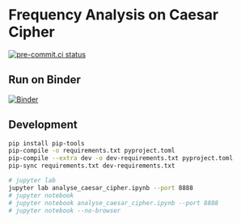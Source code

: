 # Frequency Analysis on Caesar Cipher

[![pre-commit.ci status](https://results.pre-commit.ci/badge/github/bitnik/analyse-caesar-cipher/main.svg)](https://results.pre-commit.ci/latest/github/bitnik/analyse-caesar-cipher/main)

## Run on Binder

[![Binder](https://mybinder.org/badge_logo.svg)](https://mybinder.org/v2/gh/bitnik/analyse-caesar-cipher/HEAD?labpath=analyse_caesar_cipher.ipynb)

## Development

```sh
pip install pip-tools
pip-compile -o requirements.txt pyproject.toml
pip-compile --extra dev -o dev-requirements.txt pyproject.toml
pip-sync requirements.txt dev-requirements.txt

# jupyter lab
jupyter lab analyse_caesar_cipher.ipynb --port 8888
# jupyter notebook
# jupyter notebook analyse_caesar_cipher.ipynb --port 8888
# jupyter notebook --no-browser
```
